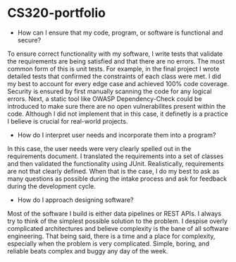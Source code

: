 # CS320-portfolio

- How can I ensure that my code, program, or software is functional and secure?

To ensure correct functionality with my software, I write tests that validate the requirements are being satisfied and
that there are no errors. The most common form of this is unit tests. For example, in the final project I wrote detailed
tests that confirmed the constraints of each class were met. I did my best to account for every edge case and
achieved 100% code coverage. Security is ensured by first manually scanning the code for any logical errors.
Next, a static tool like OWASP Dependency-Check could be introduced to make sure there are no open vulnerabilites present within the code.
Although I did not implement that in this case, it definetly is a practice I believe is crucial for real-world projects.

- How do I interpret user needs and incorporate them into a program?

In this case, the user needs were very clearly spelled out in the requirements document. I translated the requirements
into a set of classes and then validated the functionality using JUnit. Realistically, requirements are not
that clearly defined. When that is the case, I do my best to ask as many questions as possible during the
intake process and ask for feedback during the development cycle.

- How do I approach designing software?

Most of the software I build is either data pipelines or REST APIs. I always try to think of the simplest
possible solution to the problem. I despise overly complicated architectures and believe
complexity is the bane of all software engineering. That being said, there is a time and a place
for complexity, especially when the problem is very complicated. Simple, boring, and reliable
beats complex and buggy any day of the week.
